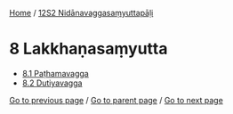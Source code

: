 
[Home](/) / [12S2 Nidānavaggasaṃyuttapāḷi](/tipitaka/12S2.md)

# 8 Lakkhaṇasaṃyutta

* [8.1 Paṭhamavagga](/tipitaka/12S2/8/8.1.md)
* [8.2 Dutiyavagga](/tipitaka/12S2/8/8.2.md)

[Go to previous page](/tipitaka/12S2/7/7.2/7.2.12.md) / [Go to parent page](/tipitaka/12S2/0.md) / [Go to next page](/tipitaka/12S2/8/8.1.md)


